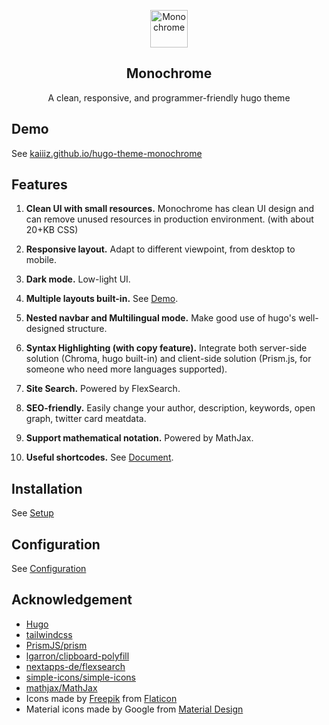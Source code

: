 <p align="center">
  <a href="https://kaiiiz.github.io/hugo-theme-monochrome">
    <img alt="Monochrome" src="https://kaiiiz.github.io/hugo-theme-monochrome/icons/vase.svg" width="60" height="60">
  </a>
</p>

<h2 align="center">
  Monochrome
</h2>

<p align="center">
  A clean, responsive, and programmer-friendly hugo theme
</p>

## Demo

See [kaiiiz.github.io/hugo-theme-monochrome](https://kaiiiz.github.io/hugo-theme-monochrome)

## Features

1. **Clean UI with small resources.** Monochrome has clean UI design and can remove unused resources in production environment. (with about 20+KB CSS)

2. **Responsive layout.** Adapt to different viewpoint, from desktop to mobile.

3. **Dark mode.** Low-light UI.

4. **Multiple layouts built-in.** See [Demo](https://kaiiiz.github.io/hugo-theme-monochrome/layouts/demo/).

5. **Nested navbar and Multilingual mode.** Make good use of hugo's well-designed structure.

6. **Syntax Highlighting (with copy feature).** Integrate both server-side solution (Chroma, hugo built-in) and client-side solution (Prism.js, for someone who need more languages supported).

7. **Site Search.** Powered by FlexSearch.

8. **SEO-friendly.** Easily change your author, description, keywords, open graph, twitter card meatdata.

9. **Support mathematical notation.** Powered by MathJax.

10. **Useful shortcodes.** See [Document](https://kaiiiz.github.io/hugo-theme-monochrome/shortcodes/).

## Installation

See [Setup](https://kaiiiz.github.io/hugo-theme-monochrome/setup)

## Configuration

See [Configuration](https://kaiiiz.github.io/hugo-theme-monochrome/configuration/)

## Acknowledgement

* [Hugo](https://gohugo.io/)
* [tailwindcss](https://tailwindcss.com/)
* [PrismJS/prism](https://github.com/PrismJS/prism)
* [lgarron/clipboard-polyfill](https://github.com/lgarron/clipboard-polyfill)
* [nextapps-de/flexsearch](https://github.com/nextapps-de/flexsearch)
* [simple-icons/simple-icons](https://github.com/simple-icons/simple-icons)
* [mathjax/MathJax](https://github.com/mathjax/MathJax)
* Icons made by [Freepik](https://www.freepik.com) from [Flaticon](https://www.flaticon.com)
* Material icons made by Google from [Material Design](https://material.io/resources/icons/)
